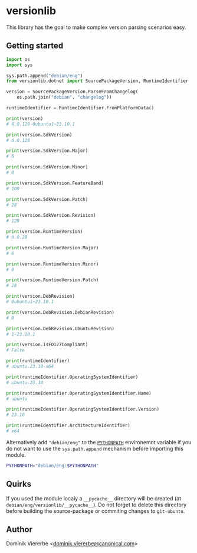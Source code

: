 # versionlib

This library has the goal to make complex version parsing scenarios easy.

## Getting started

```python
import os
import sys

sys.path.append("debian/eng")
from versionlib.dotnet import SourcePackageVersion, RuntimeIdentifier

version = SourcePackageVersion.ParseFromChangelog(
    os.path.join("debian", "changelog"))

runtimeIdentifier = RuntimeIdentifier.FromPlatformData()

print(version) 
# 6.0.128-0ubuntu1~23.10.1

print(version.SdkVersion)
# 6.0.128

print(version.SdkVersion.Major)
# 6

print(version.SdkVersion.Minor)
# 0

print(version.SdkVersion.FeatureBand)
# 100

print(version.SdkVersion.Patch)
# 28

print(version.SdkVersion.Revision)
# 128

print(version.RuntimeVersion)
# 6.0.28

print(version.RuntimeVersion.Major)
# 6

print(version.RuntimeVersion.Minor)
# 0

print(version.RuntimeVersion.Patch)
# 28

print(version.DebRevision)
# 0ubuntu1~23.10.1

print(version.DebRevision.DebianRevision)
# 0

print(version.DebRevision.UbuntuRevision)
# 1~23.10.1

print(version.IsFO127Compliant)
# False

print(runtimeIdentifier)
# ubuntu.23.10-x64

print(runtimeIdentifier.OperatingSystemIdentifier)
# ubuntu.23.10

print(runtimeIdentifier.OperatingSystemIdentifier.Name)
# ubuntu

print(runtimeIdentifier.OperatingSystemIdentifier.Version)
# 23.10

print(runtimeIdentifier.ArchitectureIdentifier)
# x64
```

Alternatively add `"debian/eng"` to the
[`PYTHONPATH`](https://docs.python.org/3/using/cmdline.html#envvar-PYTHONPATH)
environemnt variable if you do not want to use the `sys.path.append`
mechanism before importing this module.

```bash
PYTHONPATH="debian/eng:$PYTHONPATH"
```

## Quirks

If you used the module localy a `__pycache__` directory will be created (at
`debian/eng/versionlib/__pycache__`). Do not forget to delete this directory
before building the source-package or commiting changes to `git-ubuntu`.

## Author

Dominik Viererbe \<dominik.viererbe@canonical.com\>
